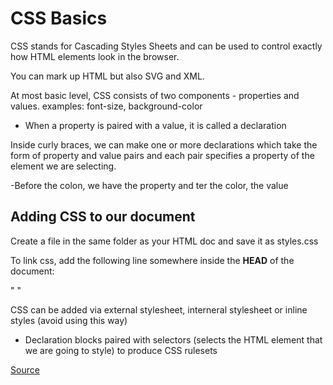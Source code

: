 # CSS Basics

CSS stands for Cascading Styles Sheets and can  be used to control exactly how HTML elements look in the browser. 

You can mark up HTML but also SVG and XML. 

At most basic level, CSS consists of two components - properties and values. examples: font-size, background-color
  * When a property is paired with a value, it is called a declaration

Inside curly braces, we can make one or more declarations which take the form of property and value pairs and each pair specifies a property of the element we are selecting. 
  
  -Before the colon, we have the property and ter the color, the value

## Adding CSS to our document

Create a file in the same folder as your HTML doc and save it as styles.css

To link css, add the following line somewhere inside the **HEAD** of the document: 

" <link rel="stylesheet" href="styles.css"> " 

CSS can be added via external stylesheet, interneral stylesheet or inline styles (avoid using this way)

  * Declaration blocks paired with selectors (selects the HTML element that we are going to style) to produce CSS rulesets


[Source](https://developer.mozilla.org/en-US/docs/Learn/CSS/First_steps/Getting_started)
    